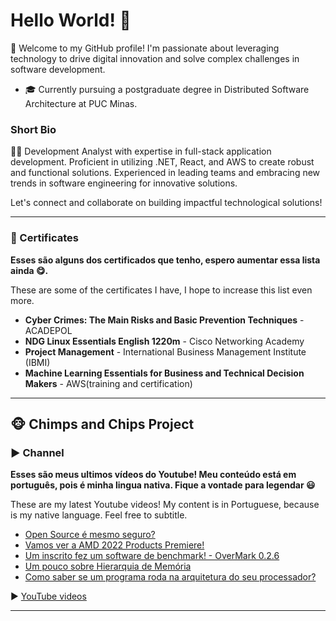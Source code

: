 # Hello World! 👋

👋 Welcome to my GitHub profile! I'm passionate about leveraging technology to drive digital innovation and solve complex challenges in software development.

- 🎓 Currently pursuing a postgraduate degree in Distributed Software Architecture at PUC Minas.

### Short Bio

👨‍💻 Development Analyst with expertise in full-stack application development. Proficient in utilizing .NET, React, and AWS to create robust and functional solutions. Experienced in leading teams and embracing new trends in software engineering for innovative solutions.

Let's connect and collaborate on building impactful technological solutions!

___
### 📜 Certificates

__Esses são alguns dos certificados que tenho, espero aumentar essa lista ainda 😋.__

These are some of the certificates I have, I hope to increase this list even more.

- **Cyber Crimes: The Main Risks and Basic Prevention Techniques** - ACADEPOL
- **NDG Linux Essentials English 1220m** - Cisco Networking Academy
- **Project Management** - International Business Management Institute (IBMI)
- **Machine Learning Essentials for Business and Technical Decision Makers** - AWS(training and certification)

___

## 🐵 Chimps and Chips Project

### ▶️ Channel

__Esses são meus ultimos vídeos do Youtube! Meu conteúdo está em português, pois é minha lingua nativa. Fique a vontade para legendar 😃__

These are my latest Youtube videos! My content is in Portuguese, because is my native language. Feel free to subtitle.

<!-- YOUTUBE-VIDEOS-LIST:START -->
- [Open Source é mesmo seguro?](https://www.youtube.com/watch?v=KEBroN_x3yE)
- [Vamos ver a AMD 2022 Products Premiere!](https://www.youtube.com/watch?v=L8-e19BS3Ns)
- [Um inscrito fez um software de benchmark! - OverMark 0.2.6](https://www.youtube.com/watch?v=jC2YQTMT9SI)
- [Um pouco sobre Hierarquia de Memória](https://www.youtube.com/watch?v=9GGCuZax2IU)
- [Como saber se um programa roda na arquitetura do seu processador?](https://www.youtube.com/watch?v=fOcuSP7USHk)
<!-- YOUTUBE-VIDEOS-LIST:END -->

▶ [YouTube videos](https://www.youtube.com/channel/UCAlswkPpSbd4ip_oGcTQZWg?sub_confirmation=1)

___
